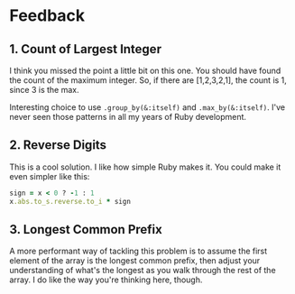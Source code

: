 # Feedback

## 1. Count of Largest Integer

I think you missed the point a little bit on this one. You should have found
the count of the maximum integer. So, if there are [1,2,3,2,1], the count is
1, since 3 is the max.

Interesting choice to use `.group_by(&:itself)` and `.max_by(&:itself)`. I've
never seen those patterns in all my years of Ruby development.

## 2. Reverse Digits

This is a cool solution. I like how simple Ruby makes it. You could make it
even simpler like this:

```ruby
sign = x < 0 ? -1 : 1
x.abs.to_s.reverse.to_i * sign
```

## 3. Longest Common Prefix

A more performant way of tackling this problem is to assume the first element
of the array is the longest common prefix, then adjust your understanding of
what's the longest as you walk through the rest of the array. I do like the
way you're thinking here, though.
